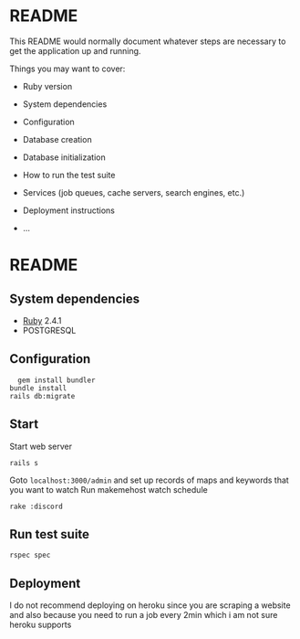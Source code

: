 # README

This README would normally document whatever steps are necessary to get the
application up and running.

Things you may want to cover:

* Ruby version

* System dependencies

* Configuration

* Database creation

* Database initialization

* How to run the test suite

* Services (job queues, cache servers, search engines, etc.)

* Deployment instructions

* ...

# README

## System dependencies
* [Ruby](https://www.ruby-lang.org/en/) 2.4.1
* POSTGRESQL

## Configuration
	  gem install bundler
    bundle install
    rails db:migrate

## Start
Start web server
    
    rails s
Goto `localhost:3000/admin` and set up records of maps and keywords that you want to watch
Run makemehost watch schedule

    rake :discord

## Run test suite
    rspec spec
    
## Deployment
I do not recommend deploying on heroku since you are scraping a website and also because you need to run a job every 2min which i am not sure heroku supports
